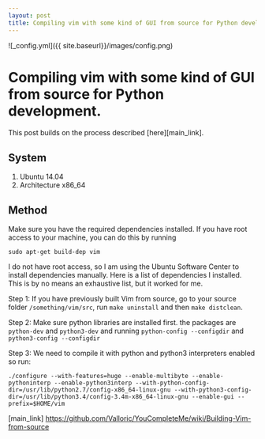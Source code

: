 ```yaml
---
layout: post
title: Compiling vim with some kind of GUI from source for Python development. 
---
```

![_config.yml]({{ site.baseurl}}/images/config.png)

# Compiling vim with some kind of GUI from source for Python development. 

This post builds on the process described [here][main_link]. 

## System

1. Ubuntu 14.04 
2. Architecture x86_64


## Method

Make sure you have the required dependencies installed. If you have root access to your machine, you can do this by running 

```
sudo apt-get build-dep vim
```

I do not have root access, so I am using the Ubuntu Software Center to install dependencies manually. Here is a list of dependencies I installed.
This is by no means an exhaustive list, but it worked for me. 


Step 1: If you have previously built Vim from source, go to your source folder `/something/vim/src`, run `make uninstall` and then `make distclean`.

Step 2: Make sure python libraries are installed first. the packages are `python-dev` and `python3-dev` and running `python-config --configdir` and `python3-config --configdir`

Step 3: We need to compile it with python and python3 interpreters enabled so run:
```
./configure --with-features=huge --enable-multibyte --enable-pythoninterp --enable-python3interp --with-python-config-dir=/usr/lib/python2.7/config-x86_64-linux-gnu --with-python3-config-dir=/usr/lib/python3.4/config-3.4m-x86_64-linux-gnu --enable-gui --prefix=$HOME/vim
```

[main_link] https://github.com/Valloric/YouCompleteMe/wiki/Building-Vim-from-source
